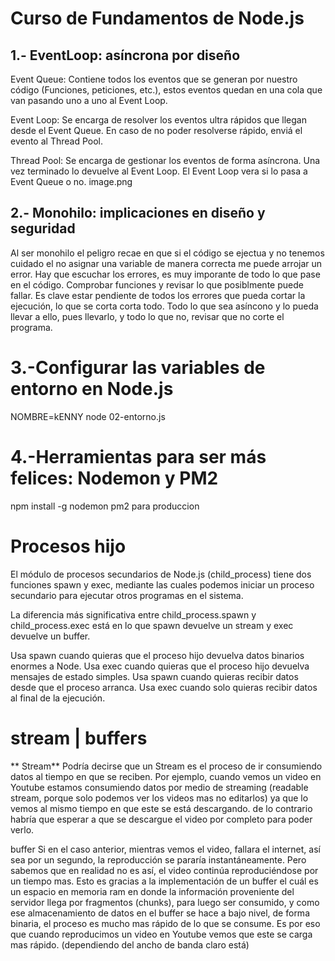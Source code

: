 # Curso de Fundamentos de Node.js

## 1.- EventLoop: asíncrona por diseño
Event Queue: Contiene todos los eventos que se generan por nuestro código (Funciones, peticiones, etc.), estos eventos quedan en una cola que van pasando uno a uno al Event Loop.

Event Loop: Se encarga de resolver los eventos ultra rápidos que llegan desde el Event Queue. En caso de no poder resolverse rápido, enviá el evento al Thread Pool.

Thread Pool: Se encarga de gestionar los eventos de forma asíncrona. Una vez terminado lo devuelve al Event Loop. El Event Loop vera si lo pasa a Event Queue o no.
image.png

## 2.- Monohilo: implicaciones en diseño y seguridad
Al ser monohilo el peligro recae en que si el código se ejectua y no tenemos cuidado el no asignar una variable de manera correcta me puede arrojar un error.
Hay que escuchar los errores, es muy imporante de todo lo que pase en el código. Comprobar funciones y revisar lo que posiblmente puede fallar.
Es clave estar pendiente de todos los errores que pueda cortar la ejecución, lo que se corta corta todo.
Todo lo que sea asíncono y lo pueda llevar a ello, pues llevarlo, y todo lo que no, revisar que no corte el programa.

# 3.-Configurar las variables de entorno en Node.js
NOMBRE=kENNY node 02-entorno.js
# 4.-Herramientas para ser más felices: Nodemon y PM2
npm install -g nodemon
pm2 para produccion
# Procesos hijo
El módulo de procesos secundarios de Node.js (child_process) tiene dos funciones spawn y exec, mediante las cuales podemos iniciar un proceso secundario para ejecutar otros programas en el sistema.

La diferencia más significativa entre child_process.spawn y child_process.exec está en lo que spawn devuelve un stream y exec devuelve un buffer.

Usa spawn cuando quieras que el proceso hijo devuelva datos binarios enormes a Node.
Usa exec cuando quieras que el proceso hijo devuelva mensajes de estado simples.
Usa spawn cuando quieras recibir datos desde que el proceso arranca.
Usa exec cuando solo quieras recibir datos al final de la ejecución.

# stream | buffers
** Stream**
Podría decirse que un Stream es el proceso de ir consumiendo datos al tiempo en que se reciben. Por ejemplo, cuando vemos un video en Youtube estamos consumiendo datos por medio de streaming (readable stream, porque solo podemos ver los videos mas no editarlos) ya que lo vemos al mismo tiempo en que este se está descargando. de lo contrario habría que esperar a que se descargue el video por completo para poder verlo.

buffer
Si en el caso anterior, mientras vemos el video, fallara el internet, así sea por un segundo, la reproducción se pararía instantáneamente. Pero sabemos que en realidad no es así, el video continúa reproduciéndose por un tiempo mas. Esto es gracias a la implementación de un buffer el cuál es un espacio en memoria ram en donde la información proveniente del servidor llega por fragmentos (chunks), para luego ser consumido, y como ese almacenamiento de datos en el buffer se hace a bajo nivel, de forma binaria, el proceso es mucho mas rápido de lo que se consume. Es por eso que cuando reproducimos un video en Youtube vemos que este se carga mas rápido. (dependiendo del ancho de banda claro está)